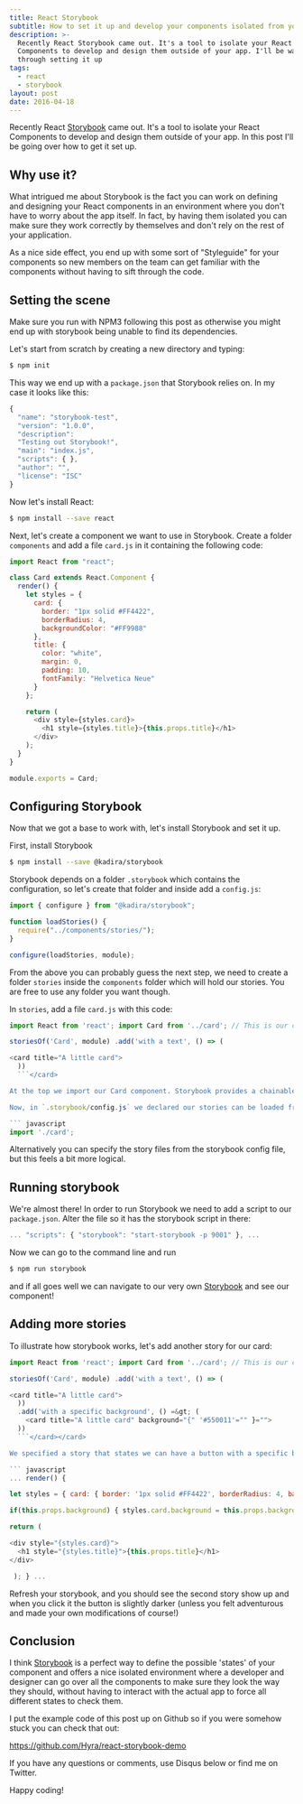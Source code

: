 ```yaml
---
title: React Storybook
subtitle: How to set it up and develop your components isolated from your app
description: >-
  Recently React Storybook came out. It's a tool to isolate your React
  Components to develop and design them outside of your app. I'll be walking
  through setting it up
tags:
  - react
  - storybook
layout: post
date: 2016-04-18
---
```


Recently React [Storybook][1] came out. It's a tool to isolate your React Components to develop and design them outside of your app. In this post I'll be going over how to get it set up.

## Why use it?

What intrigued me about Storybook is the fact you can work on defining and designing your React components in an environment where you don't have to worry about the app itself. In fact, by having them isolated you can make sure they work correctly by themselves and don't rely on the rest of your application.

As a nice side effect, you end up with some sort of "Styleguide" for your components so new members on the team can get familiar with the components without having to sift through the code.

<!-- Rectangle Ad -->

<!-- <center>
<ins class="adsbygoogle"
     style="display:inline-block;width:336px;height:280px"
     data-ad-client="ca-pub-0534492338431642"
     data-ad-slot="3199566305"></ins>
</center>
<script>
(adsbygoogle = window.adsbygoogle || []).push({});
</script> -->

## Setting the scene

Make sure you run with NPM3 following this post as otherwise you might end up with storybook being unable to find its dependencies.

Let's start from scratch by creating a new directory and typing:

```bash
$ npm init
```

This way we end up with a `package.json` that Storybook relies on. In my case it looks like this:

```javascript
{
  "name": "storybook-test",
  "version": "1.0.0",
  "description":
  "Testing out Storybook!",
  "main": "index.js",
  "scripts": { },
  "author": "",
  "license": "ISC"
}
```

Now let's install React:

```bash
$ npm install --save react
```

Next, let's create a component we want to use in Storybook. Create a folder `components` and add a file `card.js` in it containing the following code:

```javascript
import React from "react";

class Card extends React.Component {
  render() {
    let styles = {
      card: {
        border: "1px solid #FF4422",
        borderRadius: 4,
        backgroundColor: "#FF9988"
      },
      title: {
        color: "white",
        margin: 0,
        padding: 10,
        fontFamily: "Helvetica Neue"
      }
    };

    return (
      <div style={styles.card}>
        <h1 style={styles.title}>{this.props.title}</h1>
      </div>
    );
  }
}

module.exports = Card;
```

## Configuring Storybook

Now that we got a base to work with, let's install Storybook and set it up.

First, install Storybook

```bash
$ npm install --save @kadira/storybook
```

Storybook depends on a folder `.storybook` which contains the configuration, so let's create that folder and inside add a `config.js`:

```javascript
import { configure } from "@kadira/storybook";

function loadStories() {
  require("../components/stories/");
}

configure(loadStories, module);
```

From the above you can probably guess the next step, we need to create a folder `stories` inside the `components` folder which will hold our stories. You are free to use any folder you want though.

In `stories`, add a file `card.js` with this code:

````javascript
import React from 'react'; import Card from '../card'; // This is our component import { storiesOf, action } from '@kadira/storybook';

storiesOf('Card', module) .add('with a text', () => (

<card title="A little card">
  ))
  ```</card>

At the top we import our Card component. Storybook provides a chainable method `storiesOf` after which you can describe all your possible 'states'. In the above example we only have one, but we'll add more in a second.

Now, in `.storybook/config.js` we declared our stories can be loaded from `components/stories`, so in order to be able to do that we need to create an `index.js` file which will import all the stories we want to show up in storybook, so create it and add the following inside:

``` javascript
import './card';
````

Alternatively you can specify the story files from the storybook config file, but this feels a bit more logical.

## Running storybook

We're almost there! In order to run Storybook we need to add a script to our `package.json`. Alter the file so it has the storybook script in there:

```javascript
... "scripts": { "storybook": "start-storybook -p 9001" }, ...
```

Now we can go to the command line and run

```bash
$ npm run storybook
```

and if all goes well we can navigate to our very own [Storybook](http://localhost:9001) and see our component!

## Adding more stories

To illustrate how storybook works, let's add another story for our card:

````javascript
import React from 'react'; import Card from '../card'; // This is our component import { storiesOf, action } from '@kadira/storybook';

storiesOf('Card', module) .add('with a text', () => (

<card title="A little card">
  ))
  .add('with a specific background', () =&gt; (
    <card title="A little card" background="{" '#550011'="" }="">
  ))
  ```</card></card>

We specified a story that states we can have a button with a specific background. Let's modify the render method of our component to make that possible:

``` javascript
... render() {

let styles = { card: { border: '1px solid #FF4422', borderRadius: 4, backgroundColor: '#FF9988', }, title: { color: 'white', margin: 0, padding: 10, fontFamily: 'Helvetica Neue', } };

if(this.props.background) { styles.card.background = this.props.background; }

return (

<div style="{styles.card}">
  <h1 style="{styles.title}">{this.props.title}</h1>
</div>

 ); } ...
````

Refresh your storybook, and you should see the second story show up and when you click it the button is slightly darker (unless you felt adventurous and made your own modifications of course!)

## Conclusion

I think [Storybook][1] is a perfect way to define the possible 'states' of your component and offers a nice isolated environment where a developer and designer can go over all the components to make sure they look the way they should, without having to interact with the actual app to force all different states to check them.

I put the example code of this post up on Github so if you were somehow stuck you can check that out:

<https://github.com/Hyra/react-storybook-demo>

If you have any questions or comments, use Disqus below or find me on Twitter.

Happy coding!

[1]: https://github.com/kadirahq/react-storybook
